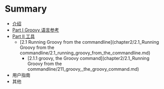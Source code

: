 # Summary

* [介绍](README.md)
* [Part I Groovy 语言参考](chapter1/README.md)
* [Part II 工具](chapter2/README.md)
   * [2.1 Running Groovy from the commandline](chapter2/2.1_Running Groovy from the commandline/2.1_running_groovy_from_the_commandline.md)
       * [2.1.1 groovy, the Groovy command](chapter2/2.1_Running Groovy from the commandline/211_groovy,_the_groovy_command.md)
* 用户指南
* 其他

